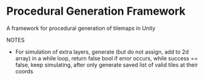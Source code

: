 # Procedural Generation Framework
 A framework for procedural generation of tilemaps in Unity

NOTES
- For simulation of extra layers, generate (but do not assign, add to 2d array) in a while loop, return false bool if error occurs, while success == false, keep simulating, after only generate saved list of valid tiles at their coords
